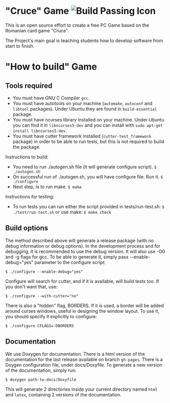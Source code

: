 "Cruce" Game ![Build Passing Icon](https://travis-ci.org/CruceGameDevel/CruceGame.svg)
=========

This is an open source effort to create a free PC Game based on the Romanian
card game "Cruce".

The Project's main goal is teaching students how to develop software from start
to finish.

"How to build" Game
=========

Tools required
------
- You must have GNU C Compiler ```gcc```.
- You must have autotools on your machine (```automake```, ```autoconf``` and
```libtool``` packages). Under Ubuntu they are found in ```build-essential```
package.
- You must have ncurses library installed on your machine. Under Ubuntu you can find it in ```libncurses5-dev``` and you can install with ```sudo apt-get install libncurses5-dev```.
- You must have cutter framework installed (```cutter-test_framework```
package) in order to be able to run tests, but this is not required to build
the package.

Instructions to build:
- You need to run ./autogen.sh file (it will generate configure script).
  ```$ ./autogen.sh```
- On successful run of ./autogen.sh, you will have configure file. Run it.
  ```$ ./configure```
- Next step, is to run make. ```$ make```

Instructions for testing:
- To run tests you can run either the script provided in tests/run-test.sh:
  ```$ ./test/run-test.sh```
  or use make:
  ```$ make check```

Build options
------

The method described above will generate a release package (with no debug
information or debug options). In the development process and for debugging,
it is recommended to use the debug version. It will also use -O0 and -g flags
for gcc. To be able to generate it, simply pass --enable-debug="yes" parameter 
to the configure script:

```$ ./configure --enable-debug="yes"```

Configure will search for cutter, and if it is available, will build tests
too. If you don't want that, use:

```$ ./configure --with-cutter="no"```

There is also a "hidden" flag, BORDERS. If it is used, a border will be added
around curses windows, useful in designing the window layout. To use it, you
should specify it explicitly to configure:

```$ ./configure CFLAGS=-DBORDERS```

Documentation
------

We use Doxygen for documentation. There is a html version of the documentation
for the last release available on branch ```gh-pages```. There is a Doygen
configuration file, under docs/Doxyfile. To generate a new version of the
documentation, simply run:

```$ doxygen path-to-docs/Doxyfile```

This will generate 2 directories inside your current directory named ```html```
and ```latex```, containing 2 versions of the documentation.


